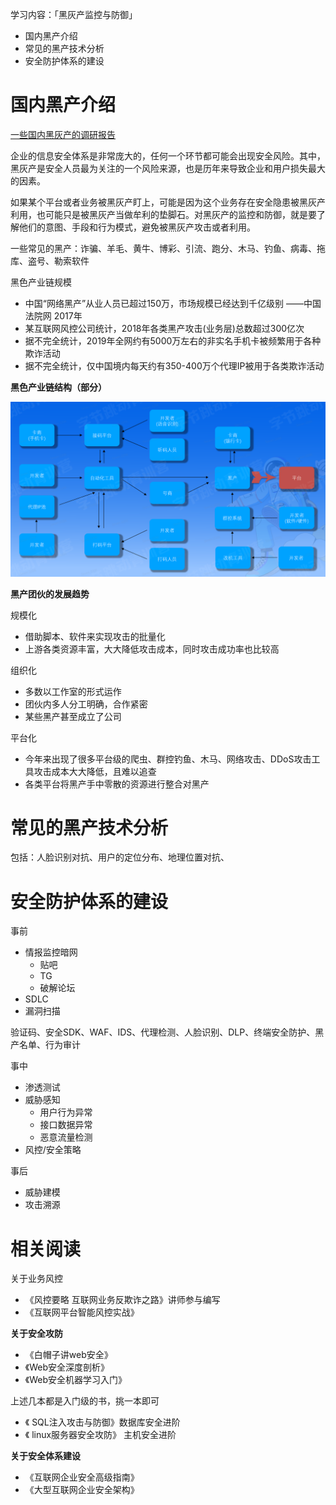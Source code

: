 学习内容：「黑灰产监控与防御」
- 国内黑产介绍
- 常见的黑产技术分析
- 安全防护体系的建设

# 国内黑产介绍

[一些国内黑灰产的调研报告](https://search.freebuf.com/search/?search=%E9%BB%91%E9%95%9C%E8%B0%83%E6%9F%A5#article)

企业的信息安全体系是非常庞大的，任何一个环节都可能会出现安全风险。其中，黑灰产是安全人员最为关注的一个风险来源，也是历年来导致企业和用户损失最大的因素。

如果某个平台或者业务被黑灰产盯上，可能是因为这个业务存在安全隐患被黑灰产利用，也可能只是被黑灰产当做牟利的垫脚石。对黑灰产的监控和防御，就是要了解他们的意图、手段和行为模式，避免被黑灰产攻击或者利用。

一些常见的黑产：诈骗、羊毛、黄牛、博彩、引流、跑分、木马、钓鱼、病毒、拖库、盗号、勒索软件

黑色产业链规模
- 中国“网络黑产”从业人员已超过150万，市场规模已经达到千亿级别 ——中国法院网 2017年
- 某互联网风控公司统计，2018年各类黑产攻击(业务层)总数超过300亿次
- 据不完全统计，2019年全网约有5000万左右的非实名手机卡被频繁用于各种欺诈活动
- 据不完全统计，仅中国境内每天约有350-400万个代理IP被用于各类欺诈活动

**黑色产业链结构（部分）**

![黑色产业链结构（部分）](../assets/%E9%BB%91%E8%89%B2%E4%BA%A7%E4%B8%9A%E9%93%BE%E7%BB%93%E6%9E%84.png)

**黑产团伙的发展趋势**

规模化
- 借助脚本、软件来实现攻击的批量化
- 上游各类资源丰富，大大降低攻击成本，同时攻击成功率也比较高

组织化
- 多数以工作室的形式运作
- 团伙内多人分工明确，合作紧密
- 某些黑产甚至成立了公司

平台化
- 今年来出现了很多平台级的爬虫、群控钓鱼、木马、网络攻击、DDoS攻击工具攻击成本大大降低，且难以追查
- 各类平台将黑产手中零散的资源进行整合对黑产

# 常见的黑产技术分析

包括：人脸识别对抗、用户的定位分布、地理位置对抗、

# 安全防护体系的建设

事前
- 情报监控暗网
    - 贴吧
    - TG
    - 破解论坛
- SDLC 
- 漏洞扫描

验证码、安全SDK、WAF、IDS、代理检测、人脸识别、DLP、终端安全防护、黑产名单、行为审计

事中
- 渗透测试
- 威胁感知
    - 用户行为异常
    - 接口数据异常
    - 恶意流量检测
- 风控/安全策略

事后
- 威胁建模
- 攻击溯源

# 相关阅读

关于业务风控
- 《风控要略 互联网业务反欺诈之路》讲师参与编写
- 《互联网平台智能风控实战》

**关于安全攻防**
- 《白帽子讲web安全》
- 《Web安全深度剖析》
- 《Web安全机器学习入门》

上述几本都是入门级的书，挑一本即可
- 《 SQL注入攻击与防御》数据库安全进阶
- 《 linux服务器安全攻防》 主机安全进阶

**关于安全体系建设**
- 《互联网企业安全高级指南》
- 《大型互联网企业安全架构》
